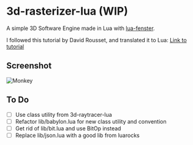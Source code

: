 # 3d-rasterizer-lua (WIP)

A simple 3D Software Engine made in Lua with [lua-fenster](https://github.com/jonasgeiler/lua-fenster).

I followed this tutorial by David Rousset, and translated it to Lua:
[Link to tutorial](<https://www.davrous.com/2013/06/13/tutorial-series-learning-how-to-write-a-3d-soft-engine-from-scratch-in-c-typescript-or-javascript/>)

## Screenshot

![Monkey](https://user-images.githubusercontent.com/10259118/134786974-63f0eab7-0d16-4206-86c3-68e868620200.png)

## To Do

- [ ] Use class utility from 3d-raytracer-lua
- [ ] Refactor lib/babylon.lua for new class utility and convention
- [ ] Get rid of lib/bit.lua and use BitOp instead
- [ ] Replace lib/json.lua with a good lib from luarocks
